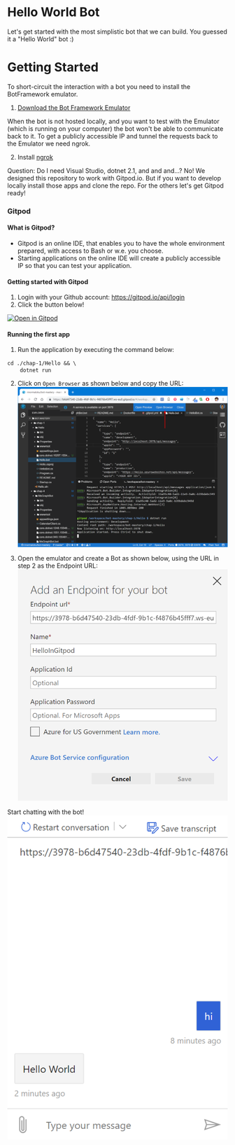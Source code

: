 # Hello World Bot

Let's get started with the most simplistic bot that we can build. You guessed it a "Hello World" bot :)

# Getting Started
To short-circuit the interaction with a bot you need to install the BotFramework emulator. 
1. [Download the Bot Framework Emulator](https://github.com/Microsoft/BotFramework-Emulator/releases)

When the bot is not hosted locally, and you want to test with the Emulator (which is running on your computer) the bot won't be able to communicate back to it. To get a publicly accessible IP and tunnel the requests back to the Emulator we need ngrok.

2. Install [ngrok](https://ngrok.com/)

Question: Do I need Visual Studio, dotnet 2.1, and and and...? No! We designed this repository to work with Gitpod.io. But if you want to develop locally install those apps and clone the repo. For the others let's get Gitpod ready!

### Gitpod
#### What is Gitpod?
* Gitpod is an online IDE, that enables you to have the whole environment prepared, with access to Bash or w.e. you choose.
* Starting applications on the online IDE will create a publicly accessible IP so that you can test your application.

#### Getting started with Gitpod
1. Login with your Github account: https://gitpod.io/api/login
2. Click the button below!

[![Open in Gitpod](https://gitpod.io/button/open-in-gitpod.svg)](https://gitpod.io/#https://github.com/orangenet/bot-mastery)

#### Running the first app
1. Run the application by executing the command below:
```
cd ./chap-1/Hello && \
    dotnet run
```
2. Click on `Open Browser` as shown below and copy the URL:
![Gitpod](./images/gitpod-generated-url.png)

3. Open the emulator and create a Bot as shown below, using the URL in step 2 as the Endpoint URL:
![Configure bot emulator](./images/configure-bot-in-emulator.png)

Start chatting with the bot!
![chatting](./images/chatting.png)
